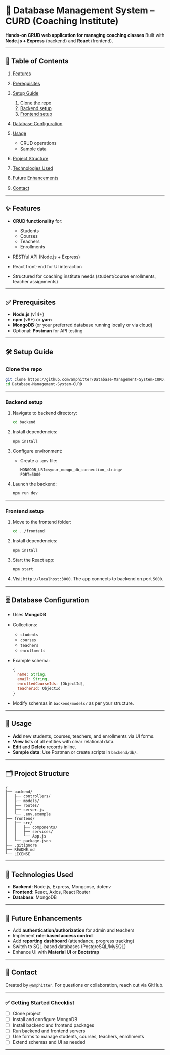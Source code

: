 # 📘 Database Management System – CURD (Coaching Institute)

**Hands-on CRUD web application for managing coaching classes**
Built with **Node.js + Express** (backend) and **React** (frontend).

---

## 🚀 Table of Contents

1. [Features](#features)
2. [Prerequisites](#prerequisites)
3. [Setup Guide](#setup-guide)

   1. [Clone the repo](#clone-the-repo)
   2. [Backend setup](#backend-setup)
   3. [Frontend setup](#frontend-setup)
4. [Database Configuration](#database-configuration)
5. [Usage](#usage)

   * CRUD operations
   * Sample data
6. [Project Structure](#project-structure)
7. [Technologies Used](#technologies-used)
8. [Future Enhancements](#future-enhancements)
9. [Contact](#contact)

---

## ✨ Features

* **CRUD functionality** for:

  * Students
  * Courses
  * Teachers
  * Enrollments
* RESTful API (Node.js + Express)
* React front-end for UI interaction
* Structured for coaching institute needs (student/course enrollments, teacher assignments)

---

## ✅ Prerequisites

* **Node.js** (v14+)
* **npm** (v6+) or **yarn**
* **MongoDB** (or your preferred database running locally or via cloud)
* Optional: **Postman** for API testing

---

## 🛠️ Setup Guide

### Clone the repo

```bash
git clone https://github.com/amphitter/Database-Management-System-CURD.git
cd Database-Management-System-CURD
```

---

### Backend setup

1. Navigate to backend directory:

   ```bash
   cd backend
   ```
2. Install dependencies:

   ```bash
   npm install
   ```
3. Configure environment:

   * Create a `.env` file:

     ```dotenv
     MONGODB_URI=<your_mongo_db_connection_string>
     PORT=5000
     ```
4. Launch the backend:

   ```bash
   npm run dev
   ```

---

### Frontend setup

1. Move to the frontend folder:

   ```bash
   cd ../frontend
   ```
2. Install dependencies:

   ```bash
   npm install
   ```
3. Start the React app:

   ```bash
   npm start
   ```
4. Visit `http://localhost:3000`. The app connects to backend on port `5000`.

---

## 🗄️ Database Configuration

* Uses **MongoDB**
* Collections:

  * `students`
  * `courses`
  * `teachers`
  * `enrollments`
* Example schema:

  ```js
  {
    name: String,
    email: String,
    enrolledCourseIds: [ObjectId],
    teacherId: ObjectId
  }
  ```
* Modify schemas in `backend/models/` as per your structure.

---

## 🎯 Usage

* **Add** new students, courses, teachers, and enrollments via UI forms.
* **View** lists of all entities with clear relational data.
* **Edit** and **Delete** records inline.
* **Sample data**: Use Postman or create scripts in `backend/db/`.

---

## 🗂️ Project Structure

```text
/
├── backend/
│   ├── controllers/
│   ├── models/
│   ├── routes/
│   ├── server.js
│   └── .env.example
├── frontend/
│   ├── src/
│   │   ├── components/
│   │   ├── services/
│   │   └── App.js
│   └── package.json
├── .gitignore
├── README.md
└── LICENSE
```

---

## 🧰 Technologies Used

* **Backend**: Node.js, Express, Mongoose, dotenv
* **Frontend**: React, Axios, React Router
* **Database**: MongoDB

---

## 🚧 Future Enhancements

* Add **authentication/authorization** for admin and teachers
* Implement **role-based access control**
* Add **reporting dashboard** (attendance, progress tracking)
* Switch to SQL-based databases (PostgreSQL/MySQL)
* Enhance UI with **Material UI** or **Bootstrap**

---

## 🙋 Contact

Created by `@amphitter`.
For questions or collaboration, reach out via GitHub.

---

### ✅ Getting Started Checklist

* [ ] Clone project
* [ ] Install and configure MongoDB
* [ ] Install backend and frontend packages
* [ ] Run backend and frontend servers
* [ ] Use forms to manage students, courses, teachers, enrollments
* [ ] Extend schemas and UI as needed

---

